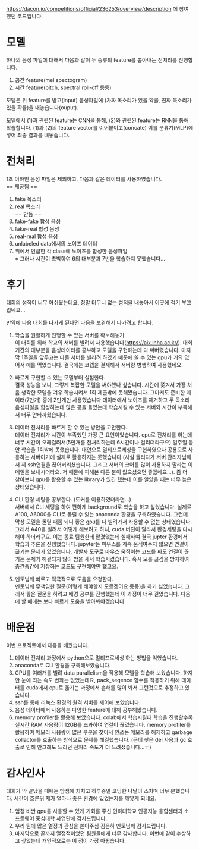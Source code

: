 https://dacon.io/competitions/official/236253/overview/description
에 참여했던 코드입니다.

# 모델
하나의 음성 파일에 대해서 다음과 같이 두 종류의 feature를 뽑아내는 전처리를 진행합니다.
1. 공간 feature(mel spectogram)  
2. 시간 feature(pitch, spectral roll-off 등등)  

모델은 위 feature를 받고(input) 음성파일에 (가짜 목소리가 있을 확률, 진짜 목소리가 있을 확률)을 내놓습니다(ouput).  

모델에서 (1)과 관련된 feature는 CNN을 통해, (2)와 관련된 feature는 RNN을 통해 학습합니다.
(1)과 (2)의 feature vector를 이어붙이고(concate) 이를 분류기(MLP)에 넣어 최종 결과를 내놓습니다.

# 전처리
1초 이하인 음성 파일은 제외하고, 다음과 같은 데이터를 사용하였습니다.  
== 제공됨 ==  
1. fake 목소리  
2. real 목소리  
== 만듬 ==  
3. fake-fake 합성 음성  
4. fake-real 합성 음성  
5. real-real 합성 음성  
6. unlabeled data에서의 노이즈 데이터  
7. 위에서 언급한 각 class에 노이즈를 합성한 음성파일  
※ 그러나 시간이 촉박하여 6의 대부분과 7번을 학습하지 못했습니다...  

# 후기
대회의 성적이 너무 아쉬웠는데요, 정말 터무니 없는 성적을 내놓아서 이곳에 적기 부끄럽네요...  

만약에 다음 대회를 나가게 된다면 다음을 보완해서 나가려고 합니다.  
1. 학습을 원활하게 진행할 수 있는 서버를 확보해놓기.  
이 대회를 위해 학교의 서버를 빌려서 사용했습니다(https://aix.inha.ac.kr/). 대회 기간의 대부분을 음성데이터를 공부하고 모델을 구현하는데 다 써버렸습니다. 마지막 1주일을 앞두고는 다들 서버를 빌리려 하였기 때문에 쓸 수 있는 gpu가 거의 없어서 애를 먹었습니다. 결국에는 코렙을 결제해서 서버랑 병행하여 사용했네요.

2. 빠르게 구현할 수 있는 모델부터 실험한다.  
결국 성능을 보니, 그렇게 복잡한 모델을 써야했나 싶습니다. 시간에 쫒겨서 가장 처음 생각한 모델을 겨우 학습시켜서 1회 제출밖에 못해봤습니다. 그마저도 준비한 데이터(7만개) 중에 2만개만 사용했습니다
데이터에서 노이즈를 제거하고 두 목소리 음성파일을 합성하는데 많은 공을 들였는데 학습시킬 수 있는 서버와 시간이 부족해서 너무 안타까웠습니다. 

3. 데이터 전처리를 빠르게 할 수 있는 방안을 고안한다.  
데이터 전처리가 시간이 부족했던 가장 큰 요인이었습니다. cpu로 전처리를 하는데 너무 시간이 오래걸려서(5만개를 전처리하는데 6시간이나 걸리더라구요) 일주일 동안 학습을 1회밖에 못했습니다. 대안으로 멀티프로세싱을 구현하였으나 공용으로 사용하는 서버이기에 실제로 활용하지는 못했습니다.(사실 돌리다가 서버 관리자님께서 제 ssh연결을 끊어버리셨습니다. 그리고 서버의 코어를 많이 사용하지 말라는 이메일을 보내시더라요. 저 때문에 피해본 다른 분이 없으셨으면 좋겠네요...). 좀 더 찾아보니 gpu를 활용할 수 있는 library가 있긴 했는데 이를 알았을 때는 너무 늦은 상태였습니다.

4. CLI 환경 세팅을 공부한다. (도커를 이용하였더라면...)  
서버에서 CLI 세팅을 하여 편하게 background로 학습을 하고 싶었습니다. 실제로 A100, A6000을 CLI로 돌릴 수 있는 anaconda 환경을 구축하였습니다. 그런데 막상 모델을 돌릴 때쯤 되니 좋은 gpu를 다 빌려가서 사용할 수 없는 상태였습니다. 그래서 A40을 빌려서 어떻게 해보려고 하니, cuda 버젼이 달라서 환경세팅을 다시 해야 하더라구요. 이는 동료 팀원한테 맡겼었는데 실패하여 결국 jupter 환경에서 학습과 추론을 진행했습니다. jupyter는 마우스를 계속 움직여주지 않으면 연결이 끊기는 문제가 있었습니다. 개발자 도구로 마우스 움직이는 코드를 짜도 연결이 끊기는 문제가 해결되지 않아 밤을 새서 학습시켰습니다. 혹시 모를 끊김을 방지하여 중간중간에 저장하는 코드도 구현해야만 했고요. 

5. 멘토님께 빠르고 적극적으로 도움을 요청한다.   
멘토님께 무책임한 질문(어떻게 해야할지 모르겠어요 등등)을 하기 싫었습니다. 그래서 좋은 질문을 하려고 배경 공부를 진행했는데 이 과정이 너무 길었습니다. 다음에 할 때에는 보다 빠르게 도움을 받아봐야겠습니다.

# 배운점
이번 프로젝트에서 다음을 배웠습니다.  
1. 데이터 전처리 과정에서 python으로 멀티프로세싱 하는 방법을 익혔습니다.  
2. anaconda로 CLI 환경을 구축해보았습니다.  
3. GPU를 여러개를 빌려 data parallelism을 적용해 모델을 학습해 보았습니다. 하지만 눈에 띄는 속도 변화는 없었는데요, pack_seqence 함수를 적용하기 위해 데이터를 cuda에서 cpu로 옮기는 과정에서 손해를 많이 봐서 그런것으로 추정하고 있습니다.  
5. ssh를 통해 리눅스 환경의 원격 서버를 제어해 보았습니다.  
4. 음성 데이터에서 사용하는 다양한 feature에 대해 공부해봤습니다.  
5. memory profiler를 활용해 보았습니다. colab에서 학습시킬때 학습을 진행할수록 실시간 RAM 사용량이 12GB를 초과하여 연결이 끊겼습니다. memory profiler를 활용하여 메모리 사용량이 많은 부분을 찾아서 안쓰는 메모리를 해제하고 garbage collactor를 호출하는 방식으로 문제를 해결했습니다. (근데 찾은 del 사용과 gc 호출로 인해 안그래도 느리던 전처리 속도가 더 느려졌습니다...ㅜ)

# 감사인사
대회가 막 끝났을 때에는 밤샘에 지치고 하루종일 코딩한 나날이 스치며 너무 분했습니다. 시간이 흐른뒤 제가 얼마나 좋은 환경에 있었는지를 깨닿게 되네요.  
1. 엄청 비싼 gpu를 사용할 수 있게 기회를 주신 인하대학교 인공지능 융합센터과 소프트웨어 중심대학 사업단에 감사드립니다.  
2. 우리 팀에 많은 열정과 관심을 쏟아주심 김은하 멘토님께 감사드립니다.  
3. 마지막으로 끝까지 열정적이었던 팀원들에게 너무 감사합니다. 이번에 같이 수상하고 싶었는데 개인적으로는 이 점이 가장 아쉽습니다.  
